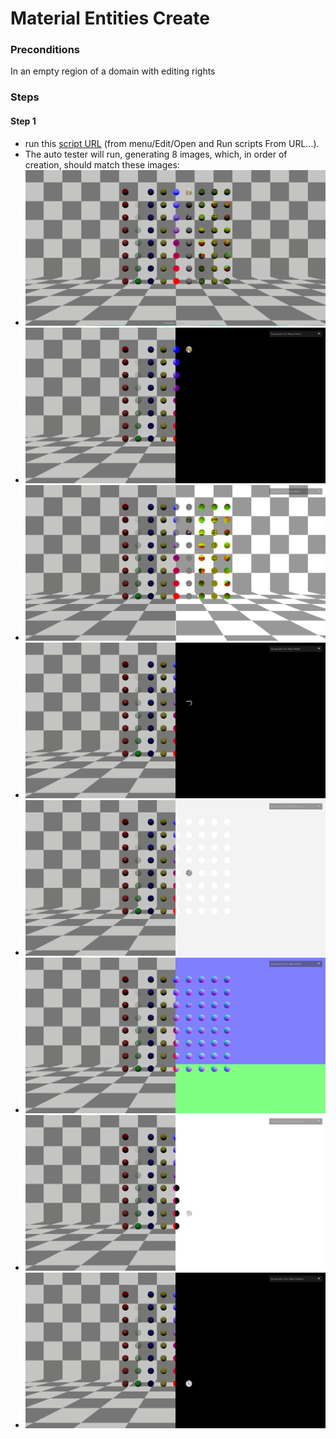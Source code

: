 # Material Entities Create

### Preconditions
In an empty region of a domain with editing rights

### Steps

#### Step 1
- run this [script URL](./test.js?raw=true) (from menu/Edit/Open and Run scripts From URL...). 
- The auto tester will run, generating 8 images, which, in order of creation, should match these images:
- ![](./create1.jpg)
- ![](./create2.jpg)
- ![](./create3.jpg)
- ![](./create4.jpg)
- ![](./create5.jpg)
- ![](./create6.jpg)
- ![](./create7.jpg)
- ![](./create8.jpg)